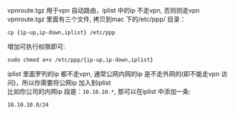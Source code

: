 vpnroute.tgz 用于vpn 自动路由，iplist 中的ip 不走vpn, 否则则走vpn
vpnroute.tgz 里面有三个文件, 拷贝到mac 下的/etc/ppp/ 目录：

	cp {ip-up,ip-down,iplist} /etc/ppp

增加可执行权限即可:

	sudo chmod a+x /etc/ppp/{ip-up,ip-down,iplist}

iplist 里面罗列的ip 都不走vpn, 通常公网内网的ip 是不走外网的(即不能走vpn 访问)，所以你需要将公网ip 加入到iplist	
比如你公司的内网ip 段是：`10.10.10.*`, 那可以在iplist 中添加一条:

	10.10.10.0/24
